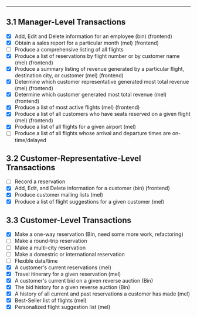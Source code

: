 
---------------------

## 3.1 Manager-Level Transactions
	
- [x] Add, Edit and Delete information for an employee (bin) (frontend)
- [x] Obtain a sales report for a particular month (mel) (frontend)
- [ ] Produce a comprehensive listing of all flights
- [x] Produce a list of reservations by flight number or by customer name (mel) (frontend)
- [x] Produce a summary listing of revenue generated by a particular flight, destination city, or customer (mel) (frontend)
- [x] Determine which customer representative generated most total revenue (mel) (frontend)
- [x] Determine which customer generated most total revenue (mel) (frontend)
- [x] Produce a list of most active flights (mel) (frontend)
- [x] Produce a list of all customers who have seats reserved on a given flight (mel) (frontend)
- [x] Produce a list of all flights for a given airport (mel) 
- [ ] Produce a list of all flights whose arrival and departure times are on-time/delayed	

## 3.2 Customer-Representative-Level Transactions

- [ ] Record a reservation
- [x] Add, Edit, and Delete information for a customer (bin) (frontend)
- [x] Produce customer mailing lists (mel) 
- [x] Produce a list of flight suggestions for a given customer (mel)

## 3.3 Customer-Level Transactions

- [x] Make a one-way reservation (Bin, need some more work, refactoring)
- [ ] Make a round-trip reservation
- [ ] Make a multi-city reservation
- [ ] Make a domestric or international reservation
- [ ] Flexible data/time
- [x] A customer's current reservations (mel)
- [x] Travel itinerary for a given reservation (mel)
- [x] A customer's current bid on a given reverse auction (Bin)
- [x] The bid history for a given reverse auction (Bin)
- [x] A history of all current and past reservations a customer has made (mel)
- [x] Best-Seller list of flights (mel)
- [x] Personalized flight suggestion list (mel)
